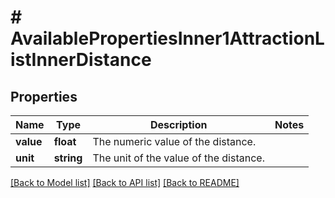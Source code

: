 # # AvailablePropertiesInner1AttractionListInnerDistance

## Properties

Name | Type | Description | Notes
------------ | ------------- | ------------- | -------------
**value** | **float** | The numeric value of the distance. |
**unit** | **string** | The unit of the value of the distance. |

[[Back to Model list]](../../README.md#models) [[Back to API list]](../../README.md#endpoints) [[Back to README]](../../README.md)
